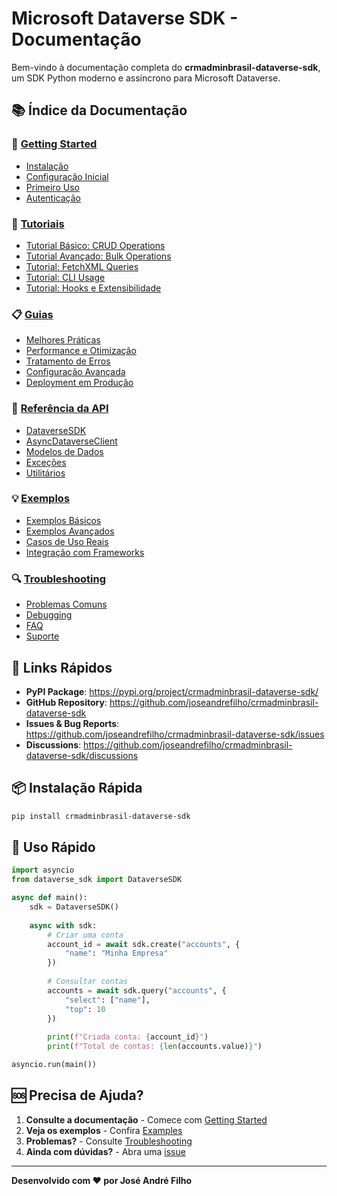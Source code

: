 # Microsoft Dataverse SDK - Documentação

Bem-vindo à documentação completa do **crmadminbrasil-dataverse-sdk**, um SDK Python moderno e assíncrono para Microsoft Dataverse.

## 📚 Índice da Documentação

### 🚀 [Getting Started](getting-started/)
- [Instalação](getting-started/installation.md)
- [Configuração Inicial](getting-started/configuration.md)
- [Primeiro Uso](getting-started/quickstart.md)
- [Autenticação](getting-started/authentication.md)

### 📖 [Tutoriais](tutorials/)
- [Tutorial Básico: CRUD Operations](tutorials/basic-crud.md)
- [Tutorial Avançado: Bulk Operations](tutorials/bulk-operations.md)
- [Tutorial: FetchXML Queries](tutorials/fetchxml-queries.md)
- [Tutorial: CLI Usage](tutorials/cli-usage.md)
- [Tutorial: Hooks e Extensibilidade](tutorials/hooks-extensibility.md)

### 📋 [Guias](guides/)
- [Melhores Práticas](guides/best-practices.md)
- [Performance e Otimização](guides/performance.md)
- [Tratamento de Erros](guides/error-handling.md)
- [Configuração Avançada](guides/advanced-configuration.md)
- [Deployment em Produção](guides/production-deployment.md)

### 🔧 [Referência da API](api-reference/)
- [DataverseSDK](api-reference/dataverse-sdk.md)
- [AsyncDataverseClient](api-reference/async-client.md)
- [Modelos de Dados](api-reference/models.md)
- [Exceções](api-reference/exceptions.md)
- [Utilitários](api-reference/utilities.md)

### 💡 [Exemplos](examples/)
- [Exemplos Básicos](examples/basic-examples.md)
- [Exemplos Avançados](examples/advanced-examples.md)
- [Casos de Uso Reais](examples/real-world-examples.md)
- [Integração com Frameworks](examples/framework-integration.md)

### 🔍 [Troubleshooting](troubleshooting/)
- [Problemas Comuns](troubleshooting/common-issues.md)
- [Debugging](troubleshooting/debugging.md)
- [FAQ](troubleshooting/faq.md)
- [Suporte](troubleshooting/support.md)

## 🎯 Links Rápidos

- **PyPI Package**: https://pypi.org/project/crmadminbrasil-dataverse-sdk/
- **GitHub Repository**: https://github.com/joseandrefilho/crmadminbrasil-dataverse-sdk
- **Issues & Bug Reports**: https://github.com/joseandrefilho/crmadminbrasil-dataverse-sdk/issues
- **Discussions**: https://github.com/joseandrefilho/crmadminbrasil-dataverse-sdk/discussions

## 📦 Instalação Rápida

```bash
pip install crmadminbrasil-dataverse-sdk
```

## 🚀 Uso Rápido

```python
import asyncio
from dataverse_sdk import DataverseSDK

async def main():
    sdk = DataverseSDK()
    
    async with sdk:
        # Criar uma conta
        account_id = await sdk.create("accounts", {
            "name": "Minha Empresa"
        })
        
        # Consultar contas
        accounts = await sdk.query("accounts", {
            "select": ["name"],
            "top": 10
        })
        
        print(f"Criada conta: {account_id}")
        print(f"Total de contas: {len(accounts.value)}")

asyncio.run(main())
```

## 🆘 Precisa de Ajuda?

1. **Consulte a documentação** - Comece com [Getting Started](getting-started/)
2. **Veja os exemplos** - Confira [Examples](examples/)
3. **Problemas?** - Consulte [Troubleshooting](troubleshooting/)
4. **Ainda com dúvidas?** - Abra uma [issue](https://github.com/joseandrefilho/crmadminbrasil-dataverse-sdk/issues)

---

**Desenvolvido com ❤️ por José André Filho**

